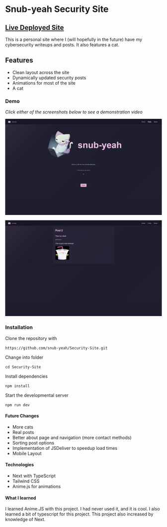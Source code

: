 # Snub-yeah Security Site
## [Live Deployed Site](https://snub.lol/)
This is a personal site where I (will hopefully in the future) have my cybersecurity writeups and posts. It also features a cat.

## Features
- Clean layout across the site
- Dynamically updated security posts
- Animations for most of the site
- A cat

### Demo 
*Click either of the screenshots below to see a demonstration video*

[ ![Screenshot of Demo video](DemoImageHome.png)](https://youtu.be/5Tg4KPVfp7U?si=72HKI7EbsSGwg0eq)

[ ![Screenshot of Demo video](DemoImagePost.png)](https://youtu.be/5Tg4KPVfp7U?si=72HKI7EbsSGwg0eq)

### Installation
Clone the repository with
```
https://github.com/snub-yeah/Security-Site.git
```
Change into folder
```
cd Security-Site
```
Install dependencies
```
npm install
```
Start the developmental server
```
npm run dev
```

#### Future Changes
- More cats
- Real posts
- Better about page and navigation (more contact methods)
- Sorting post options
- Implementation of JSDeliver to speedup load times
- Mobile Layout

#### Technologies
- Next with TypeScript
- Tailwind CSS
- Anime.js for animations

#### What I learned
I learned Anime.JS with this project. I had never used it, and it is cool. I also learned a bit of typescript for this project. This project also increased by knowledge of Next. 
